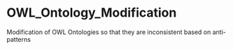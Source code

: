 # OWL_Ontology_Modification
Modification of OWL Ontologies so that they are inconsistent based on anti-patterns
